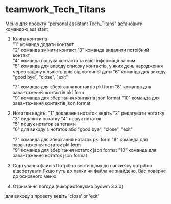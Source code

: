 # teamwork_Tech_Titans
Меню для проекту "personal assistant Tech_Titans"
встановити командою assistant

1. Книга контактів  
     "1" команда  додати контакт               
     "2" команда  змінити контакт 
     "3" команда видалити потрібний контакт  
     "4" команда пошука контакта та всієї інформації за ним   
     "5" команда для виводу списоку контактів, у яких день народження через задану кількість днів від поточної дати
     "6" команда для виходу "good bye", "close", "exit" 

     "7" команда для зберігання контактів pkl form 
     "8" команда для завантаження контактів pkl form   
     "9"  команда для зберігання контактів  json format 
     "10" команда для завантаження контактів json format       
          

2. Нотатки ведіть: 
     "1" додавання нотаток ведіть 
     "2" редагувати нотатку   
     "3" видалити нотатку 
     "4" пошук нотаток  
     "5" пошук нотаток за тегами  
     "6" для виходу з нотаток або "good bye", "close", "exit"

     "7" команда для зберігання нотаток pkl form 
     "8" команда для завантаження нотаток pkl form   
     "9"  команда для зберігання нотаток  json format 
     "10" команда для завантаження нотаток json format   


3. Сортування файлів 
   Потрібно вести щлях до папки яку потрібно відсортувати
   Якщо путь до папки чи файла не знайдено, Вас поверне до основного меню


4. Отримання погоди (використовуємо pyowm 3.3.0)

<!-- 5. Гра  -->

для виходу з проекту ведіть 'close' or  'exit'
